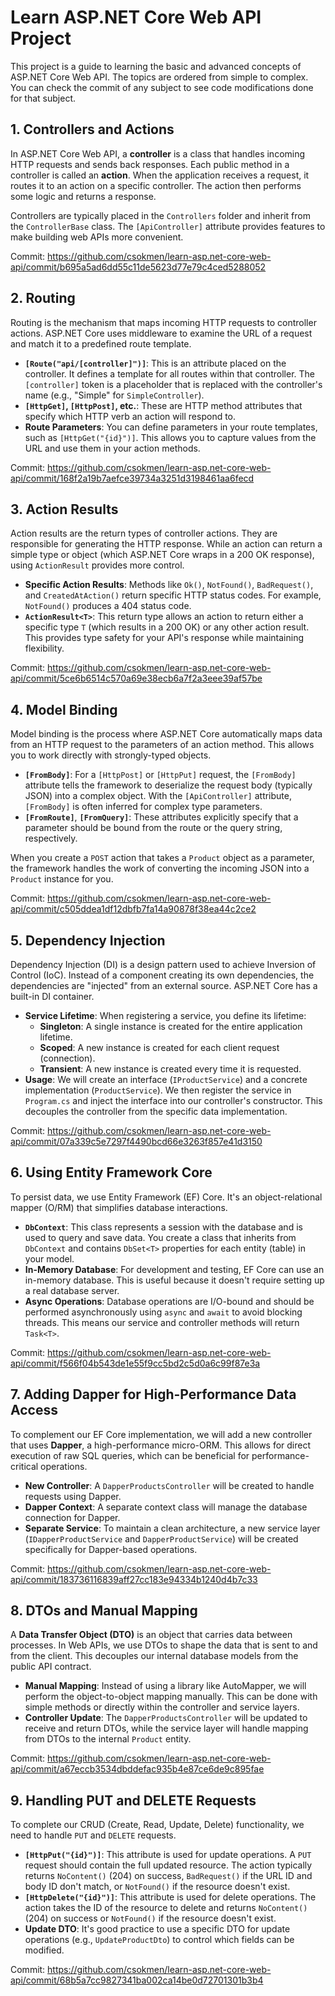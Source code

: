 # Learn ASP.NET Core Web API Project

This project is a guide to learning the basic and advanced concepts of ASP.NET Core Web API. The topics are ordered from simple to complex. You can check the commit of any subject to see code modifications done for that subject.

## 1. Controllers and Actions

In ASP.NET Core Web API, a **controller** is a class that handles incoming HTTP requests and sends back responses. Each public method in a controller is called an **action**. When the application receives a request, it routes it to an action on a specific controller. The action then performs some logic and returns a response.

Controllers are typically placed in the `Controllers` folder and inherit from the `ControllerBase` class. The `[ApiController]` attribute provides features to make building web APIs more convenient.

Commit: https://github.com/csokmen/learn-asp.net-core-web-api/commit/b695a5ad6dd55c11de5623d77e79c4ced5288052

## 2. Routing

Routing is the mechanism that maps incoming HTTP requests to controller actions. ASP.NET Core uses middleware to examine the URL of a request and match it to a predefined route template.

-   **`[Route("api/[controller]")]`**: This is an attribute placed on the controller. It defines a template for all routes within that controller. The `[controller]` token is a placeholder that is replaced with the controller's name (e.g., "Simple" for `SimpleController`).
-   **`[HttpGet]`, `[HttpPost]`, etc.**: These are HTTP method attributes that specify which HTTP verb an action will respond to.
-   **Route Parameters**: You can define parameters in your route templates, such as `[HttpGet("{id}")]`. This allows you to capture values from the URL and use them in your action methods.

Commit: https://github.com/csokmen/learn-asp.net-core-web-api/commit/168f2a19b7aefce39734a3251d3198461aa6fecd

## 3. Action Results

Action results are the return types of controller actions. They are responsible for generating the HTTP response. While an action can return a simple type or object (which ASP.NET Core wraps in a 200 OK response), using `ActionResult` provides more control.

-   **Specific Action Results**: Methods like `Ok()`, `NotFound()`, `BadRequest()`, and `CreatedAtAction()` return specific HTTP status codes. For example, `NotFound()` produces a 404 status code.
-   **`ActionResult<T>`**: This return type allows an action to return either a specific type `T` (which results in a 200 OK) or any other action result. This provides type safety for your API's response while maintaining flexibility.

Commit: https://github.com/csokmen/learn-asp.net-core-web-api/commit/5ce6b6514c570a69e38ecb6a7f2a3eee39af57be

## 4. Model Binding

Model binding is the process where ASP.NET Core automatically maps data from an HTTP request to the parameters of an action method. This allows you to work directly with strongly-typed objects.

-   **`[FromBody]`**: For a `[HttpPost]` or `[HttpPut]` request, the `[FromBody]` attribute tells the framework to deserialize the request body (typically JSON) into a complex object. With the `[ApiController]` attribute, `[FromBody]` is often inferred for complex type parameters.
-   **`[FromRoute]`**, **`[FromQuery]`**: These attributes explicitly specify that a parameter should be bound from the route or the query string, respectively.

When you create a `POST` action that takes a `Product` object as a parameter, the framework handles the work of converting the incoming JSON into a `Product` instance for you.

Commit: https://github.com/csokmen/learn-asp.net-core-web-api/commit/c505ddea1df12dbfb7fa14a90878f38ea44c2ce2

## 5. Dependency Injection

Dependency Injection (DI) is a design pattern used to achieve Inversion of Control (IoC). Instead of a component creating its own dependencies, the dependencies are "injected" from an external source. ASP.NET Core has a built-in DI container.

-   **Service Lifetime**: When registering a service, you define its lifetime:
    -   **Singleton**: A single instance is created for the entire application lifetime.
    -   **Scoped**: A new instance is created for each client request (connection).
    -   **Transient**: A new instance is created every time it is requested.
-   **Usage**: We will create an interface (`IProductService`) and a concrete implementation (`ProductService`). We then register the service in `Program.cs` and inject the interface into our controller's constructor. This decouples the controller from the specific data implementation.

Commit: https://github.com/csokmen/learn-asp.net-core-web-api/commit/07a339c5e7297f4490bcd66e3263f857e41d3150

## 6. Using Entity Framework Core

To persist data, we use Entity Framework (EF) Core. It's an object-relational mapper (O/RM) that simplifies database interactions.

-   **`DbContext`**: This class represents a session with the database and is used to query and save data. You create a class that inherits from `DbContext` and contains `DbSet<T>` properties for each entity (table) in your model.
-   **In-Memory Database**: For development and testing, EF Core can use an in-memory database. This is useful because it doesn't require setting up a real database server.
-   **Async Operations**: Database operations are I/O-bound and should be performed asynchronously using `async` and `await` to avoid blocking threads. This means our service and controller methods will return `Task<T>`.

Commit: https://github.com/csokmen/learn-asp.net-core-web-api/commit/f566f04b543de1e55f9cc5bd2c5d0a6c99f87e3a

## 7. Adding Dapper for High-Performance Data Access

To complement our EF Core implementation, we will add a new controller that uses **Dapper**, a high-performance micro-ORM. This allows for direct execution of raw SQL queries, which can be beneficial for performance-critical operations.

-   **New Controller**: A `DapperProductsController` will be created to handle requests using Dapper.
-   **Dapper Context**: A separate context class will manage the database connection for Dapper.
-   **Separate Service**: To maintain a clean architecture, a new service layer (`IDapperProductService` and `DapperProductService`) will be created specifically for Dapper-based operations.

Commit: https://github.com/csokmen/learn-asp.net-core-web-api/commit/183736116839aff27cc183e94334b1240d4b7c33

## 8. DTOs and Manual Mapping

A **Data Transfer Object (DTO)** is an object that carries data between processes. In Web APIs, we use DTOs to shape the data that is sent to and from the client. This decouples our internal database models from the public API contract.

-   **Manual Mapping**: Instead of using a library like AutoMapper, we will perform the object-to-object mapping manually. This can be done with simple methods or directly within the controller and service layers.
-   **Controller Update**: The `DapperProductsController` will be updated to receive and return DTOs, while the service layer will handle mapping from DTOs to the internal `Product` entity.

Commit: https://github.com/csokmen/learn-asp.net-core-web-api/commit/a67eccb3534dbddefac935b4e87ce6de9c895fae

## 9. Handling PUT and DELETE Requests

To complete our CRUD (Create, Read, Update, Delete) functionality, we need to handle `PUT` and `DELETE` requests.

-   **`[HttpPut("{id}")]`**: This attribute is used for update operations. A `PUT` request should contain the full updated resource. The action typically returns `NoContent()` (204) on success, `BadRequest()` if the URL ID and body ID don't match, or `NotFound()` if the resource doesn't exist.
-   **`[HttpDelete("{id}")]`**: This attribute is used for delete operations. The action takes the ID of the resource to delete and returns `NoContent()` (204) on success or `NotFound()` if the resource doesn't exist.
-   **Update DTO**: It's good practice to use a specific DTO for update operations (e.g., `UpdateProductDto`) to control which fields can be modified.

Commit: https://github.com/csokmen/learn-asp.net-core-web-api/commit/68b5a7cc9827341ba002ca14be0d72701301b3b4

